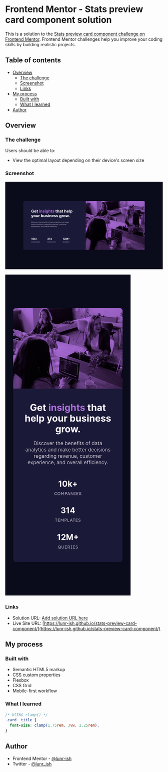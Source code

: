 # Frontend Mentor - Stats preview card component solution

This is a solution to the [Stats preview card component challenge on Frontend Mentor](https://www.frontendmentor.io/challenges/stats-preview-card-component-8JqbgoU62). Frontend Mentor challenges help you improve your coding skills by building realistic projects.

## Table of contents

- [Overview](#overview)
  - [The challenge](#the-challenge)
  - [Screenshot](#screenshot)
  - [Links](#links)
- [My process](#my-process)
  - [Built with](#built-with)
  - [What I learned](#what-i-learned)
- [Author](#author)

## Overview

### The challenge

Users should be able to:

- View the optimal layout depending on their device's screen size

### Screenshot

![Stats preview card component desktop screenshot](./screenshot/stats-preview-card-component-desktop-screenshot.png)

![Stats preview card component mobile screenshot](./screenshot/stats-preview-card-component-mobile-screenshot.png)

### Links

- Solution URL: [Add solution URL here](https://your-solution-url.com)
- Live Site URL: [https://lunr-ish.github.io/stats-preview-card-component/](https://lunr-ish.github.io/stats-preview-card-component/)

## My process

### Built with

- Semantic HTML5 markup
- CSS custom properties
- Flexbox
- CSS Grid
- Mobile-first workflow

### What I learned

```css
/* USING clamp() */
.card__title {
  font-size: clamp(1.75rem, 3vw, 2.25rem);
}
```

## Author

- Frontend Mentor - [@lunr-ish](https://www.frontendmentor.io/profile/lunr-ish)
- Twitter - [@lunr_ish](https://www.twitter.com/lunr_ish)
